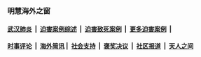 
### 明慧海外之窗

####  [武汉肺炎](indexes/365.md?t=05310701) &nbsp;|&nbsp;  [迫害案例综述](indexes/328.md?t=05310701) &nbsp;|&nbsp; [迫害致死案例](indexes/277.md?t=05310701)  &nbsp;|&nbsp; [更多迫害案例](indexes/81.md?t=05310701)  &nbsp;|&nbsp; 
####  [时事评论](indexes/19.md?t=05310701) &nbsp;|&nbsp; [海外简讯](indexes/245.md?t=05310701)&nbsp;|&nbsp;  [社会支持](indexes/140.md?t=05310701) &nbsp;|&nbsp; [褒奖决议](indexes/282.md?t=05310701) &nbsp;|&nbsp; [社区报道](indexes/91.md?t=05310701)  &nbsp;|&nbsp; [天人之间](indexes/78.md?t=05310701) 

